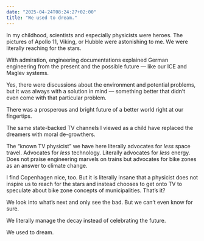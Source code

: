 ```yaml
---
date: "2025-04-24T08:24:27+02:00"
title: "We used to dream."
---
```

In my childhood, scientists and especially physicists were heroes. The pictures of Apollo 11, Viking, or Hubble were astonishing to me. We were literally reaching for the stars.

With admiration, engineering documentations explained German engineering from the present and the possible future — like our ICE and Maglev systems.

Yes, there were discussions about the environment and potential problems, but it was always with a solution in mind — something better that didn’t even come with that particular problem.

There was a prosperous and bright future of a better world right at our fingertips.

The same state-backed TV channels I viewed as a child have replaced the dreamers with moral de-growthers.

The “known TV physicist” we have here literally advocates for _less_ space travel. Advocates for _less_ technology. Literally advocates for _less_ energy. Does not praise engineering marvels on trains but advocates for bike zones as an answer to climate change.

I find Copenhagen nice, too. But it is literally insane that a physicist does not inspire us to reach for the stars and instead chooses to get onto TV to speculate about bike zone concepts of municipalities. That’s it?

We look into what’s next and only see the bad. But we can’t even know for sure.

We literally manage the decay instead of celebrating the future.

We used to dream.
